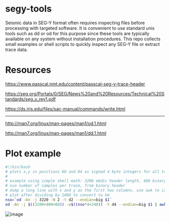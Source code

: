 # segy-tools

Seismic data in SEG-Y format often requires inspecting files before processing with targeted software. It is convenient to use standard unix tools such as dd or od for this purpose since these tools are typically available on any system without installation procedures. This repo collects small examples or shell scripts to quickly inspect any SEG-Y file or extract trace data.

# Resources

https://www.passcal.nmt.edu/content/passcal-seg-y-trace-header

https://seg.org/Portals/0/SEG/News%20and%20Resources/Technical%20Standards/seg_y_rev1.pdf

https://ds.iris.edu/files/sac-manual/commands/write.html

---

http://man7.org/linux/man-pages/man1/od.1.html

http://man7.org/linux/man-pages/man1/dd.1.html

# Plot example

```sh
#!/bin/bash
# plots x,y in positions 80 and 84 as signed 4 byte integers for all traces via gnuplot
#
# example using simple shell math: 3200 ebdic header length, 400 binary header length, 80 trace header offset
# nso number of samples per trace, from binary header
# dump a long line with x and y as the first two columns, use awk to isolate
# plot after dividing by 1000 to convert to km
nso=`od -An -j 3220 -N 2 -t d2 --endian=big $1`
od -An -j $((3200+400+80)) -w$((nso*4+240)) -t d4 --endian=big $1 | awk '{print $2/1000,$3/1000}' | gnuplot -e "plot '-'" -p
```

![image](https://user-images.githubusercontent.com/6171115/60623278-480b0f00-9db0-11e9-8424-8e9186267ee1.png)
